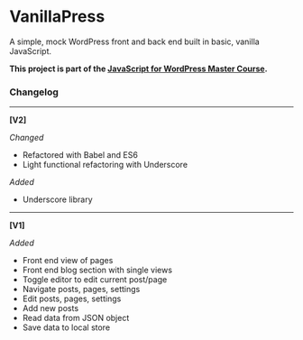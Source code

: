 # VanillaPress

A simple, mock WordPress front and back end built in basic, vanilla JavaScript.

__This project is part of the [JavaScript for WordPress Master Course](http://javascriptforwp.com).__





### Changelog

***

**[V2]**

*Changed*

- Refactored with Babel and ES6
- Light functional refactoring with Underscore

*Added*

- Underscore library

***

**[V1]**

*Added*

- Front end view of pages
- Front end blog section with single views
- Toggle editor to edit current post/page
- Navigate posts, pages, settings
- Edit posts, pages, settings
- Add new posts
- Read data from JSON object
- Save data to local store
